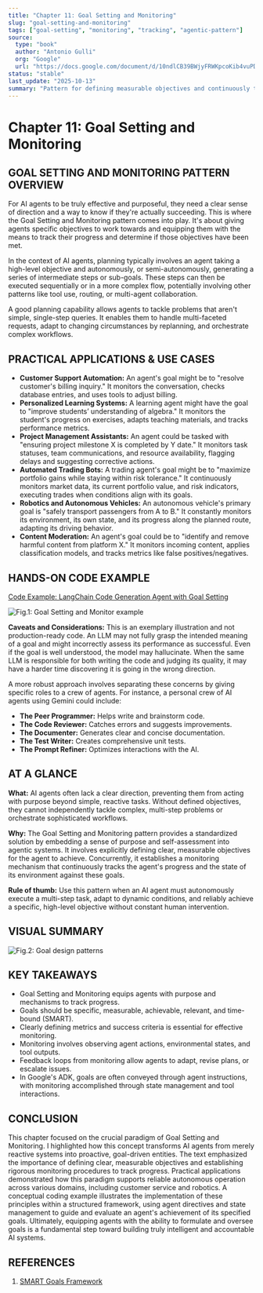 ```yaml
---
title: "Chapter 11: Goal Setting and Monitoring"
slug: "goal-setting-and-monitoring"
tags: ["goal-setting", "monitoring", "tracking", "agentic-pattern"]
source:
  type: "book"
  author: "Antonio Gulli"
  org: "Google"
  url: "https://docs.google.com/document/d/10ndlCB39BWjyFRWKpcoKib4vuPD1ojD-x0-ynMaf5uw/edit?tab=t.0"
status: "stable"
last_update: "2025-10-13"
summary: "Pattern for defining measurable objectives and continuously tracking agent progress toward goals with feedback loops."
---
```


# Chapter 11: Goal Setting and Monitoring

## GOAL SETTING AND MONITORING PATTERN OVERVIEW

For AI agents to be truly effective and purposeful, they need a clear sense of direction and a way to know if they're actually succeeding. This is where the Goal Setting and Monitoring pattern comes into play. It's about giving agents specific objectives to work towards and equipping them with the means to track their progress and determine if those objectives have been met.

In the context of AI agents, planning typically involves an agent taking a high-level objective and autonomously, or semi-autonomously, generating a series of intermediate steps or sub-goals. These steps can then be executed sequentially or in a more complex flow, potentially involving other patterns like tool use, routing, or multi-agent collaboration.

A good planning capability allows agents to tackle problems that aren't simple, single-step queries. It enables them to handle multi-faceted requests, adapt to changing circumstances by replanning, and orchestrate complex workflows.

## PRACTICAL APPLICATIONS & USE CASES

*   **Customer Support Automation:** An agent's goal might be to "resolve customer's billing inquiry." It monitors the conversation, checks database entries, and uses tools to adjust billing.
*   **Personalized Learning Systems:** A learning agent might have the goal to "improve students’ understanding of algebra." It monitors the student's progress on exercises, adapts teaching materials, and tracks performance metrics.
*   **Project Management Assistants:** An agent could be tasked with "ensuring project milestone X is completed by Y date." It monitors task statuses, team communications, and resource availability, flagging delays and suggesting corrective actions.
*   **Automated Trading Bots:** A trading agent's goal might be to "maximize portfolio gains while staying within risk tolerance." It continuously monitors market data, its current portfolio value, and risk indicators, executing trades when conditions align with its goals.
*   **Robotics and Autonomous Vehicles:** An autonomous vehicle's primary goal is "safely transport passengers from A to B." It constantly monitors its environment, its own state, and its progress along the planned route, adapting its driving behavior.
*   **Content Moderation:** An agent's goal could be to "identify and remove harmful content from platform X." It monitors incoming content, applies classification models, and tracks metrics like false positives/negatives.

## HANDS-ON CODE EXAMPLE

[Code Example: LangChain Code Generation Agent with Goal Setting](../snippets/goal-setting-monitoring-langchain-code-generation-agent.py)

![Fig.1: Goal Setting and Monitor example](placeholder_for_fig1)

**Caveats and Considerations:** This is an exemplary illustration and not production-ready code. An LLM may not fully grasp the intended meaning of a goal and might incorrectly assess its performance as successful. Even if the goal is well understood, the model may hallucinate. When the same LLM is responsible for both writing the code and judging its quality, it may have a harder time discovering it is going in the wrong direction.

A more robust approach involves separating these concerns by giving specific roles to a crew of agents. For instance, a personal crew of AI agents using Gemini could include:

*   **The Peer Programmer:** Helps write and brainstorm code.
*   **The Code Reviewer:** Catches errors and suggests improvements.
*   **The Documenter:** Generates clear and concise documentation.
*   **The Test Writer:** Creates comprehensive unit tests.
*   **The Prompt Refiner:** Optimizes interactions with the AI.

## AT A GLANCE

**What:** AI agents often lack a clear direction, preventing them from acting with purpose beyond simple, reactive tasks. Without defined objectives, they cannot independently tackle complex, multi-step problems or orchestrate sophisticated workflows.

**Why:** The Goal Setting and Monitoring pattern provides a standardized solution by embedding a sense of purpose and self-assessment into agentic systems. It involves explicitly defining clear, measurable objectives for the agent to achieve. Concurrently, it establishes a monitoring mechanism that continuously tracks the agent's progress and the state of its environment against these goals.

**Rule of thumb:** Use this pattern when an AI agent must autonomously execute a multi-step task, adapt to dynamic conditions, and reliably achieve a specific, high-level objective without constant human intervention.

## VISUAL SUMMARY

![Fig.2: Goal design patterns](placeholder_for_fig2)

## KEY TAKEAWAYS

*   Goal Setting and Monitoring equips agents with purpose and mechanisms to track progress.
*   Goals should be specific, measurable, achievable, relevant, and time-bound (SMART).
*   Clearly defining metrics and success criteria is essential for effective monitoring.
*   Monitoring involves observing agent actions, environmental states, and tool outputs.
*   Feedback loops from monitoring allow agents to adapt, revise plans, or escalate issues.
*   In Google's ADK, goals are often conveyed through agent instructions, with monitoring accomplished through state management and tool interactions.

## CONCLUSION

This chapter focused on the crucial paradigm of Goal Setting and Monitoring. I highlighted how this concept transforms AI agents from merely reactive systems into proactive, goal-driven entities. The text emphasized the importance of defining clear, measurable objectives and establishing rigorous monitoring procedures to track progress. Practical applications demonstrated how this paradigm supports reliable autonomous operation across various domains, including customer service and robotics. A conceptual coding example illustrates the implementation of these principles within a structured framework, using agent directives and state management to guide and evaluate an agent's achievement of its specified goals. Ultimately, equipping agents with the ability to formulate and oversee goals is a fundamental step toward building truly intelligent and accountable AI systems.

## REFERENCES

1.  [SMART Goals Framework](https://en.wikipedia.org/wiki/SMART_criteria)
